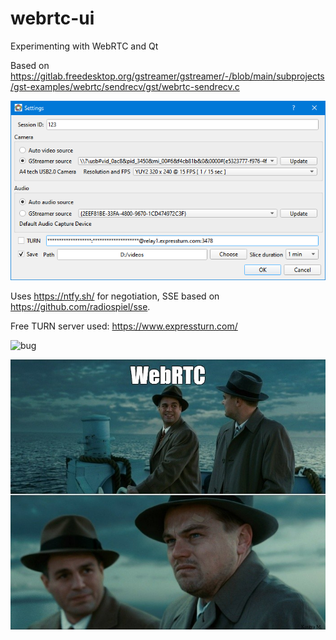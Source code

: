 # webrtc-ui
Experimenting with WebRTC and Qt

Based on https://gitlab.freedesktop.org/gstreamer/gstreamer/-/blob/main/subprojects/gst-examples/webrtc/sendrecv/gst/webrtc-sendrecv.c

![settings](demo.png)

Uses https://ntfy.sh/ for negotiation, SSE based on https://github.com/radiospiel/sse.

Free TURN server used: https://www.expressturn.com/

![bug](https://user-images.githubusercontent.com/11851670/224350642-5d3b9b2a-86f7-472b-9911-6f3de2fc89ba.jpg)

![WebRTC](WebRTC.jpg)
